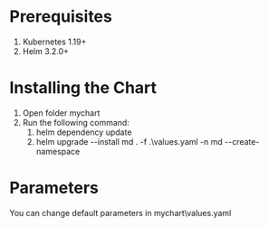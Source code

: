 # Prerequisites
1. Kubernetes 1.19+
2. Helm 3.2.0+

# Installing the Chart
1. Open folder mychart
2. Run the following command:
    1. helm dependency update
    2. helm upgrade --install md . -f .\values.yaml -n md --create-namespace

# Parameters
You can change default parameters in mychart\values.yaml